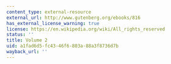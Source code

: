 ```yaml
---
content_type: external-resource
external_url: http://www.gutenberg.org/ebooks/816
has_external_license_warning: true
license: https://en.wikipedia.org/wiki/All_rights_reserved
status: ''
title: Volume 2
uid: a1fad6d5-fc43-46f6-803a-88a3f8736d7b
wayback_url: ''
---
```

